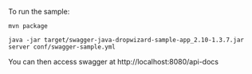 To run the sample:

```
mvn package

java -jar target/swagger-java-dropwizard-sample-app_2.10-1.3.7.jar server conf/swagger-sample.yml 

```

You can then access swagger at http://localhost:8080/api-docs
